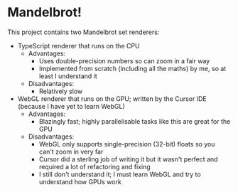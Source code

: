 # Mandelbrot!

This project contains two Mandelbrot set renderers:

- TypeScript renderer that runs on the CPU
  - Advantages:
    - Uses double-precision numbers so can zoom in a fair way
    - Implemented from scratch (including all the maths) by me, so at least I understand it
  - Disadvantages:
    - Relatively slow
- WebGL renderer that runs on the GPU; written by the Cursor IDE (because I have yet to learn WebGL)
  - Advantages:
    - Blazingly fast; highly parallelisable tasks like this are great for the GPU
  - Disadvantages:
    - WebGL only supports single-precision (32-bit) floats so you can't zoom in very far
    - Cursor did a sterling job of writing it but it wasn't perfect and required a lot of refactoring and fixing
    - I still don't understand it; I must learn WebGL and try to understand how GPUs work
